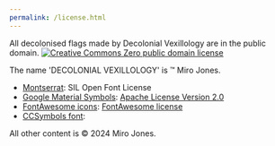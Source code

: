 ```yaml
---
permalink: /license.html
---
```

All decolonised flags made by Decolonial Vexillology are in the public domain.
[![Creative Commons Zero public domain license](https://decolonialvexillology.github.io/images/cc-zero.svg)](https://creativecommons.org/publicdomain/zero/1.0/)


The name 'DECOLONIAL VEXILLOLOGY' is &trade; Miro Jones.


- [Montserrat](https://fonts.google.com/specimen/Montserrat): SIL Open Font License
- [Google Material Symbols](https://fonts.google.com/icons): [Apache License Version 2.0](https://www.apache.org/licenses/LICENSE-2.0.html)
- [FontAwesome icons](https://fontawesome.com): [FontAwesome license](https://fontawesome.com/license)
- [CCSymbols font]():


All other content is &copy; 2024 Miro Jones.

